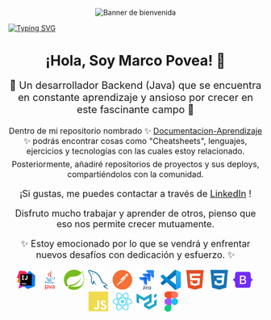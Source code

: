 <p align="center">
  <img src="https://i.imgur.com/tYMcovG.png" alt="Banner de bienvenida">
</p>

<a href="https://git.io/typing-svg"><img src="https://readme-typing-svg.demolab.com?font=Fira+Code&pause=1000&color=29D62D&center=true&width=1050&lines=%C2%A1Hola%2C+Bienvenid@+a+mi+perfil+de+github%F0%9F%91%8B%F0%9F%92%BB!;Gracias+por+su+tiempo+%3A)" alt="Typing SVG" /></a>
<h1 align="center">
    ¡Hola, Soy Marco Povea! 👋
</h1>

<p align="center" style="font-size: 20px;">
    🚀 Un desarrollador Backend (Java) que se encuentra en constante aprendizaje y ansioso por crecer en este fascinante campo 🚀
</p>

<p align="center" style="font-size: 16px;">
    Dentro de mi repositorio nombrado ✨ <a href="https://github.com/DevMPoveaCL/Documentacion-Aprendizaje">Documentacion-Aprendizaje</a> ✨ podrás encontrar cosas como "Cheatsheets", lenguajes, ejercicios y tecnologías con las cuales estoy relacionado.
</p>

<p align="center" style="font-size: 16px; margin-top: -10px;">
    Posteriormente, añadiré repositorios de proyectos y sus deploys, compartiéndolos con la comunidad.
</p>

<p align="center" style="font-size: 18px;">
    ¡Si gustas, me puedes contactar a través de <a href="https://www.linkedin.com/in/marco-povea-b21038258/">LinkedIn</a> !
</p>

<p align="center" style="font-size: 18px;">
    Disfruto mucho trabajar y aprender de otros, pienso que eso nos permite crecer mutuamente.
</p>

<p align="center" style="font-size: 18px;">
    ✨ Estoy emocionado por lo que se vendrá y enfrentar nuevos desafíos con dedicación y esfuerzo. ✨
</p>


<div align="center">
    <img src="https://github.com/devicons/devicon/blob/master/icons/intellij/intellij-original.svg" title="Intellij" alt="Intellij" width="40px" height="40px" />&nbsp;
    <img src="https://github.com/devicons/devicon/blob/master/icons/java/java-original-wordmark.svg" title="java" alt="java" width="40px" height="40px" />&nbsp;
    <img src="https://github.com/devicons/devicon/blob/master/icons/spring/spring-original.svg" title="spring" alt="spring" width="40px" height="40px" />&nbsp;
    <img src="https://github.com/devicons/devicon/blob/master/icons/mysql/mysql-original.svg" title="mysql" alt="mysql" width="40px" height="40px" />&nbsp;
    <img src="https://github.com/devicons/devicon/blob/master/icons/postman/postman-original.svg" title="postman" alt="postman" width="40px" height="40px" />&nbsp;
    <img src="https://github.com/devicons/devicon/blob/master/icons/jira/jira-original-wordmark.svg" title="jira" alt="jira" width="40px" height="40px" />&nbsp;
    <img src="https://github.com/devicons/devicon/blob/master/icons/vscode/vscode-original.svg" title="vscode" alt="vscode" width="40px" height="40px" />&nbsp;
    <img src="https://github.com/devicons/devicon/blob/master/icons/html5/html5-plain.svg" title="html5" alt="html5" width="40px" height="40px" />&nbsp;
    <img src="https://github.com/devicons/devicon/blob/master/icons/css3/css3-plain.svg" title="css3" alt="css3" width="40px" height="40px" />&nbsp;
    <img src="https://github.com/devicons/devicon/blob/master/icons/bootstrap/bootstrap-plain.svg" title="bootstrap" alt="bootstrap" width="40px" height="40px" />&nbsp;
    <img src="https://github.com/devicons/devicon/blob/master/icons/javascript/javascript-plain.svg" title="javascript" alt="javascript" width="40px" height="40px" />&nbsp;
    <img src="https://github.com/devicons/devicon/blob/master/icons/react/react-original.svg" title="react" alt="react" width="40px" height="40px" />&nbsp;
    <img src="https://github.com/devicons/devicon/blob/master/icons/materialui/materialui-plain.svg" title="mui" alt="mui" width="40px" height="40px" />&nbsp;
    <img src="https://github.com/devicons/devicon/blob/master/icons/figma/figma-original.svg" title="figma" alt="figma" width="40px" height="40px" />&nbsp;  
</div>


